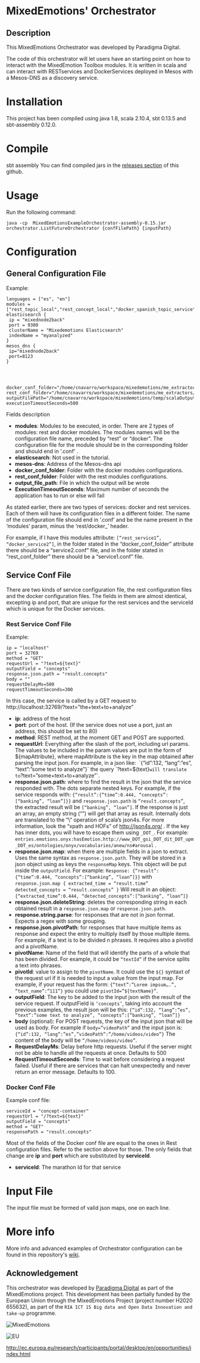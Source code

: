 # MixedEmotions' Orchestrator

## Description

This MixedEmotions Orchestrator was developed by Paradigma Digital.

The code of this orchestrator will let users have an starting point on how to interact with the MixedEmotion Toolbox modules. It is written in scala and can interact with RESTservices and DockerServices deployed in Mesos with a Mesos-DNS as a discovery service.



# Installation
This project has been compiled using java 1.8, scala 2.10.4, sbt 0.13.5 and sbt-assembly 0.12.0.

# Compile
sbt assembly
You can find compiled jars in the [releases section](https://github.com/MixedEmotions/Orchestrator/releases) of this github.

# Usage
Run the following command:


`java -cp  MixedEmotionsExampleOrchestrator-assembly-0.15.jar orchestrator.ListFutureOrchestrator {confFilePath} {inputPath}`


# Configuration

## General Configuration File


Example:


	languages = ["es", "en"]
	modules = ["rest_topic_local","rest_concept_local","docker_spanish_topic_service"]
	elasticsearch {
	 ip = "mixednode2back"
	 port = 9300
	 clusterName = "Mixedemotions Elasticsearch"
	 indexName = "myanalyzed"
	}
	mesos_dns {
	 ip="mixednode2back"
	 port=8123
	}




	docker_conf_folder="/home/cnavarro/workspace/mixedemotions/me_extractors/DockerSparkPipeline/src/main/resources/dockerServices/"
	rest_conf_folder="/home/cnavarro/workspace/mixedemotions/me_extractors/DockerSparkPipeline/src/main/resources/restServices/"
	outputFilePath="/home/cnavarro/workspace/mixedemotions/temp/scalaOutputOut.txt"
	executionTimeoutSeconds=500




Fields description

 
* **modules**: Modules to be executed, in order. There are 2 types of modules: rest and docker modules. The modules names will be the configuration file name, preceded by “rest” or “docker”. The configuration file for the module should be in the corresponding folder and should end in ‘.conf’ .
* **elasticsearch**: Not used in the tutorial.
* **mesos-dns**: Address of the Mesos-dns api
* **docker_conf_folder**: Folder with the docker modules configurations.
* **rest_conf_folder**: Folder with the rest modules configurations.
* **output_file_path**: File in which the output will be wrote
* **ExecutionTimeoutSeconds**: Maximum number of seconds the application has to run or else will fail




As stated earlier, there are two types of services: docker and rest services. Each of them will have its configuration files in a different folder. The name of the configuration file should end in ‘.conf’ and be the name present in the ‘modules’ param, minus the ‘rest/docker_’ header.


For example, if I have this modules attribute: `[“rest_service1”, “docker_service2”]`, in the folder stated in the “docker_conf_folder” attribute there should be a “service2.conf” file, and in the folder stated in “rest_conf_folder” there should be a “service1.conf” file.




## Service Conf File
There are two kinds of service configuration file, the rest configuration files and the docker configuration files. The fields in them are almost identical, excepting ip and port, that are unique for the rest services and the serviceId which is unique for the Docker services.

### Rest Service Conf File

Example:

	ip = "localhost"
	port = 32769
	method = "GET"
	requestUrl = "?text=${text}"
	outputField = "concepts"
	response.json.path = "result.concepts"
	body = ""
	requestDelayMs=500
	requestTimeoutSeconds=300




In this case, the service is called by a GET request to http://localhost:32769/?text=”the+text+to+analyze”


* **ip**: address of the host
* **port**: port of the host. (If the service does not use a port, just an address, this should be set to 80)
* **method**: REST method, at the moment GET and POST are supported.
* **requestUrl**: Everything after the slash of the port, including url params. The values to be included in the param values are put in the form of ${mapAttribute}, where mapAttribute is the key in the map obtained  after parsing the input json. For example, in a json like: 
  `{“id”:132, “lang”:”es”, “text”:”some text to analyze”}` the query `?text=${text}` will translate to `?text=”some+text+to+analyze”`. 
* **response.json.path**: where to find the result in the json that the service responded with. The dots separate nested keys. For example, if the service responds with:
	`{“result”:{“time”:0.444, “concepts”:[“banking”, “loan”]}}`
 and `response.json.path` is `“result.concepts”`, the extracted result will be `[“banking”, “loan”]`.
 If the response is just an array, an empty string (“”) will get that array as result.
 Internally dots are translated to the “\” operation of scala’s json4s. For more information, look the “xpath and HOFs” of http://json4s.org/ . If the key has inner dots, you will have to escape them using `_DOT_`. For example: `entries.emotions.onyx:hasEmotion.http://www_DOT_gsi_DOT_dit_DOT_upm_DOT_es/ontologies/onyx/vocabularies/anew/ns#arousal` .
* **response.json.map**: when there are multiple fields in a json to extract. Uses the same syntax as `response.json.path`. They will be stored in a json object using as keys the `responseMap` keys. This object will be put inside the `outputField`. 
 For example:
 `Response: {“result”:{“time”:0.444, “concepts”:[“banking”, “loan”]}}` with 
	`response.json.map {
 		extracted_time = “result.time”
		detected_concepts = “result.concepts”
	}`
 Will result in an object: `{“extracted_time”:0.444, “detected_concepts”:[“banking”, “loan”]}`
* **response.json.deleteString**: deletes the corresponding string in each obtained result in a `response.json.map` or `response.json.path`.
* **response.string.parse**: for responses that are not in json format. Expects a regex with some grouping.
* **response.json.pivotPath**: for responses that have multiple items as response and expect the entry to multiply itself by those multiple items. For example, if a text is to be divided n phrases. It requires also a pivotId and a pivotName.
* **pivotName**: Name of the field that will identify the parts of a whole that has been divided. For example, it could be `“textId”` if the service splits a text into phrases.
* **pivotId**: value to assign to the `pivotName`. It could use the `${}` syntaxt of the request url if it is needed to input a value from the input map. For example, if your request has the form: `{“text”:”Lorem impsum….”, “text_name”:”111”}` you could use `pivotId=”${textName}”`.
* **outputField**: The key to be added to the input json with the result of the service request. If outputField is `‘concepts’`, taking into account the previous examples, the result json will be this:
	 `{“id”:132, “lang”:”es”, “text”:”some text to analyze”, “concepts”:[“banking”, “loan”]}`
* **body** (optional): For POST requests, the key of the input json that will be used as body. For example if `body=”videoPath”` and the input json is: `{“id”:132, “lang”:”es”,”videoPath”:”/home/videos/video”}`
 The content of the body will be `“/home/videos/video”`.
* **RequestDelayMs**: Delay before http requests. Useful if the server might not be able to handle all the requests at once. Defaults to 500
* **RequestTimeoutSeconds**: Time to wait before considering a request failed. Useful if there are services that can halt unexpectedly and never return an error message. Defaults to 100.










### Docker Conf File
Example conf file:


	serviceId = "concept-container"
	requestUrl = "/?text=${text}"
	outputField = "concepts"
	method = "GET"
	responsePath = "result.concepts"



Most of the fields of the Docker conf file are equal to the ones in Rest configuration files. Refer to the section above for those. The only fields that change are **ip** and **port** which are substituted by **serviceId**.

* **serviceId**: The marathon Id for that service




# Input File
The input file must be formed of valid json maps, one on each line.

# More info
More info and advanced examples of Orchestrator configuration can be found in this repository's [wiki](https://github.com/MixedEmotions/Orchestrator/wiki).

## Acknowledgement

This orchestrator was developed by [Paradigma Digital](https://en.paradigmadigital.com/) as part of the MixedEmotions project. This development has been partially funded by the European Union through the MixedEmotions Project (project number H2020 655632), as part of the `RIA ICT 15 Big data and Open Data Innovation and take-up` programme.

![MixedEmotions](https://raw.githubusercontent.com/MixedEmotions/MixedEmotions/master/img/me.png) 

![EU](https://raw.githubusercontent.com/MixedEmotions/MixedEmotions/master/img/H2020-Web.png)

 http://ec.europa.eu/research/participants/portal/desktop/en/opportunities/index.html
